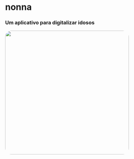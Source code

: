 <h1> nonna </h1>
<h3> Um aplicativo para digitalizar idosos </h3>

<img src="https://i.imgur.com/K94SaqT.png" style="height: 400px; width: 400px; border-radius: 20px;"/>
